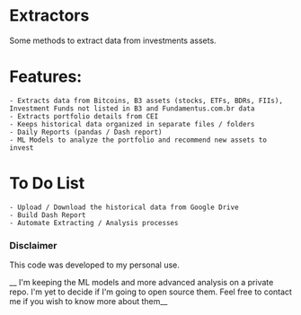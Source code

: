 # Extractors	

Some methods to extract data from investments assets.

# Features: 
	- Extracts data from Bitcoins, B3 assets (stocks, ETFs, BDRs, FIIs), Investment Funds not listed in B3 and Fundamentus.com.br data
	- Extracts portfolio details from CEI 
	- Keeps historical data organized in separate files / folders 
	- Daily Reports (pandas / Dash report) 
	- ML Models to analyze the portfolio and recommend new assets to invest

# To Do List 
	- Upload / Download the historical data from Google Drive 
	- Build Dash Report 
	- Automate Extracting / Analysis processes
	
### Disclaimer 
This code was developed to my personal use.

__ I'm keeping the ML models and more advanced analysis on a private repo. I'm yet to decide if I'm going to open source them. Feel free to 
contact me if you wish to know more about them__

